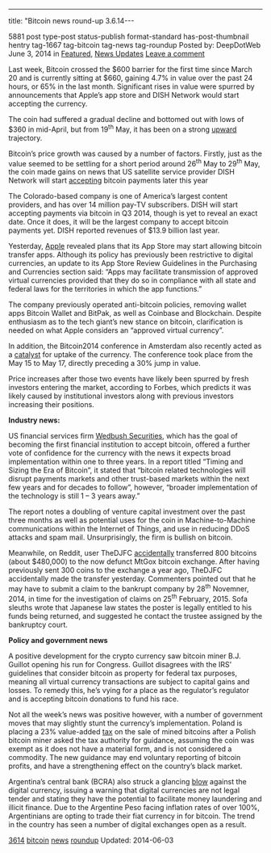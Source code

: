 ---
title: "Bitcoin news round-up 3.6.14---

5881 post type-post status-publish format-standard has-post-thumbnail hentry  tag-1667 tag-bitcoin tag-news tag-roundup
Posted by: DeepDotWeb
<span>June 3, 2014</span>
<span>in <a href="https://www.deepdotweb.com/category/deepdot-news/" rel="category tag">Featured</a>, <a href="https://www.deepdotweb.com/category/news-updates/" rel="category tag">News Updates</a></span>
<a href="/2014/06/03/bitcoin-news-round-3-6-14/#respond">Leave a comment</a></span>
</p>
<p>Last week, Bitcoin crossed the $600 barrier for the first time since March 20 and is currently sitting at $660, gaining 4.7% in value over the past 24 hours, or 65% in the last month. Significant rises in value were spurred by announcements that Apple’s app store and DISH Network would start accepting the currency.</p>
<p>The coin had suffered a gradual decline and bottomed out with lows of $360 in mid-April, but from 19<sup>th</sup> May, it has been on a strong <a href="http://www.coindesk.com/bitcoin-price-crosses-600-rising-34-one-month/">upward</a> trajectory.</p>
<p>Bitcoin’s price growth was caused by a number of factors. Firstly, just as the value seemed to be settling for a short period around 26<sup>th</sup> May to 29<sup>th</sup> May, the coin made gains on news that US satellite service provider DISH Network will start <a href="http://www.coindesk.com/dish-becomes-worlds-largest-company-accept-bitcoin/">accepting</a> bitcoin payments later this year</p>
<p>The Colorado-based company is one of America’s largest content providers, and has over 14 million pay-TV subscribers. DISH will start accepting payments via bitcoin in Q3 2014, though is yet to reveal an exact date. Once it does, it will be the largest company to accept bitcoin payments yet. DISH reported revenues of $13.9 billion last year.</p>
<p>Yesterday, <a href="http://www.coindesk.com/apple-policy-update-may-open-door-bitcoin-transactions/">Apple</a> revealed plans that its App Store may start allowing bitcoin transfer apps. Although its policy has previously been restrictive to digital currencies, an update to its App Store Review Guidelines in the Purchasing and Currencies section said: “Apps may facilitate transmission of approved virtual currencies provided that they do so in compliance with all state and federal laws for the territories in which the app functions.”</p>
<p>The company previously operated anti-bitcoin policies, removing wallet apps Bitcoin Wallet and BitPak, as well as Coinbase and Blockchain. Despite enthusiasm as to the tech giant’s new stance on bitcoin, clarification is needed on what Apple considers an “approved virtual currency”.</p>
<p>In addition, the Bitcoin2014 conference in Amsterdam also recently acted as a <a href="http://www.coindesk.com/bitcoin-2014-conference-gets-underway-amsterdam-today/">catalyst</a> for uptake of the currency. The conference took place from the May 15 to May 17, directly preceding a 30% jump in value.</p>
<p>Price increases after those two events have likely been spurred by fresh investors entering the market, according to Forbes, which predicts it was likely caused by institutional investors along with previous investors increasing their positions.</p>
<p><strong>Industry news:</strong></p>
<p>US financial services firm <a href="https://equities.wedbush.com/clientsite/Research/ActionAlertFilePreview.asp?UUID=9192D81F-5C98-44C6-AA4A-8884B1DC78DD&amp;ViewerID=1CE41D7D-B184-45DA-AF98-1334A2E3030F">Wedbush Securities</a>, which has the goal of becoming the first financial institution to accept bitcoin, offered a further vote of confidence for the currency with the news it expects broad implementation within one to three years. In a report titled “Timing and Sizing the Era of Bitcoin”, it stated that “bitcoin related technologies will disrupt payments markets and other trust-based markets within the next few years and for decades to follow”, however, “broader implementation of the technology is still 1 – 3 years away.”</p>
<p>The report notes a doubling of venture capital investment over the past three months as well as potential uses for the coin in Machine-to-Machine communications within the Internet of Things, and use in reducing DDoS attacks and spam mail. Unsurprisingly, the firm is bullish on bitcoin.</p>
<p>Meanwhile, on Reddit, user TheDJFC <a href="http://www.reddit.com/r/Bitcoin/comments/273vi2/if_you_just_received_800_bitcoin_out_of_the_blue/">accidentally</a> transferred 800 bitcoins (about $480,000) to the now defunct MtGox bitcoin exchange. After having previously sent 300 coins to the exchange a year ago, TheDJFC accidentally made the transfer yesterday. Commenters pointed out that he may have to submit a claim to the bankrupt company by 28<sup>th</sup> Novemner, 2014, in time for the investigation of claims on 25<sup>th</sup> February, 2015. Sofa sleuths wrote that Japanese law states the poster is legally entitled to his funds being returned, and suggested he contact the trustee assigned by the bankruptcy court.</p>
<p><strong>Policy and government news</strong></p>
<p>A positive development for the crypto currency saw bitcoin miner B.J. Guillot opening his run for Congress. Guillot disagrees with the IRS’ guidelines that consider bitcoin as property for federal tax purposes, meaning all virtual currency transactions are subject to capital gains and losses. To remedy this, he’s vying for a place as the regulator’s regulator and is accepting bitcoin donations to fund his race.</p>
<p>Not all the week’s news was positive however, with a number of government moves that may slightly stunt the currency’s implementation. Poland is placing a 23% value-added <a href="http://www.coindesk.com/polish-tax-authority-bitcoin-mining-profits-subject-22-vat/">tax</a> on the sale of mined bitcoins after a Polish bitcoin miner asked the tax authority for guidance, assuming the coin was exempt as it does not have a material form, and is not considered a commodity. The new guidance may end voluntary reporting of bitcoin profits, and have a strengthening effect on the country’s black market.</p>
<p>Argentina’s central bank (BCRA) also struck a glancing <a href="http://www.coindesk.com/argentine-central-bank-issues-warning-burgeoning-bitcoin-ecosystem/">blow</a> against the digital currency, issuing a warning that digital currencies are not legal tender and stating they have the potential to facilitate money laundering and illicit finance. Due to the Argentine Peso facing inflation rates of over 100%, Argentinians are opting to trade their fiat currency in for bitcoin. The trend in the country has seen a number of digital exchanges open as a result.</p>
</div>
<a href="https://www.deepdotweb.com/tag/3614/" rel="tag">3614</a> <a href="https://www.deepdotweb.com/tag/bitcoin/" rel="tag">bitcoin</a> <a href="https://www.deepdotweb.com/tag/news/" rel="tag">news</a> <a href="https://www.deepdotweb.com/tag/roundup/" rel="tag">roundup</a></span> 
Updated: 2014-06-03
    
